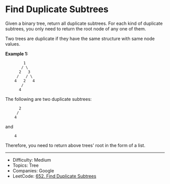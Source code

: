 # Find Duplicate Subtrees

Given a binary tree, return all duplicate subtrees. For each kind of duplicate subtrees, you only need to return the root node of any one of them.

Two trees are duplicate if they have the same structure with same node values.

**Example 1:**
```
        1
       / \
      2   3
     /   / \
    4   2   4
       /
      4
```
The following are two duplicate subtrees:
```
      2
     /
    4
```
and
```
    4
```
Therefore, you need to return above trees' root in the form of a list.

---

* Difficulty: Medium
* Topics: Tree
* Companies: Google
* LeetCode: [652. Find Duplicate Subtrees](https://leetcode.com/problems/find-duplicate-subtrees/description/)
